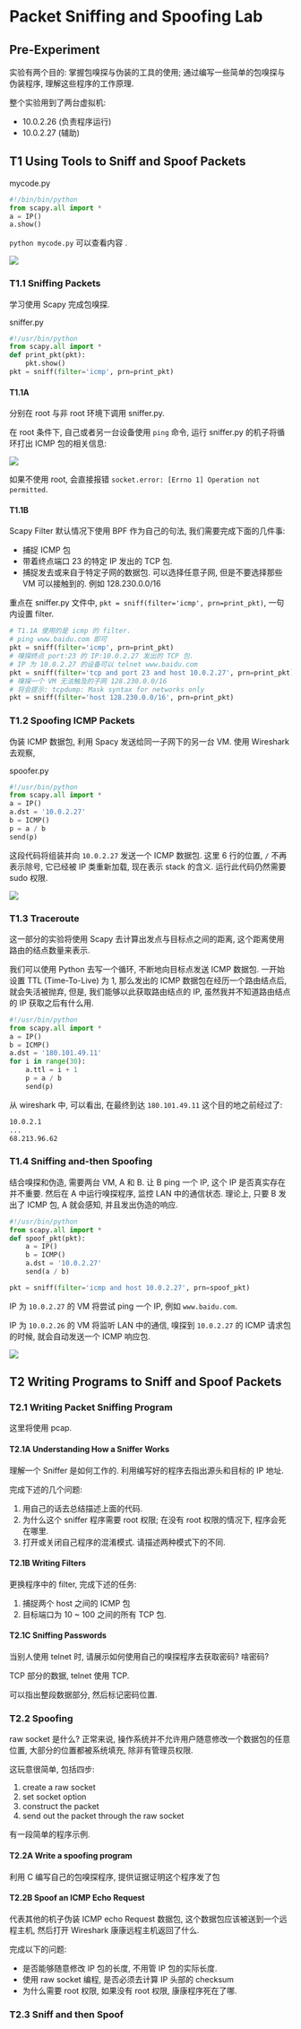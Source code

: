 # Packet Sniffing and Spoofing Lab

## Pre-Experiment

实验有两个目的: 掌握包嗅探与伪装的工具的使用; 通过编写一些简单的包嗅探与伪装程序, 理解这些程序的工作原理. 

整个实验用到了两台虚拟机: 
- 10.0.2.26 (负责程序运行)
- 10.0.2.27 (辅助)

## T1 Using Tools to Sniff and Spoof Packets

mycode.py

``` python
#!/bin/bin/python
from scapy.all import *
a = IP()
a.show()
```

`python mycode.py` 可以查看内容 .

![](/note/img/2020-03-12-09-55-21.png)

### T1.1 Sniffing Packets 

学习使用 Scapy 完成包嗅探. 

sniffer.py

``` python
#!/usr/bin/python
from scapy.all import *
def print_pkt(pkt): 
    pkt.show()
pkt = sniff(filter='icmp', prn=print_pkt)
```

<!-- `sudo python sniffer.py` -->

#### T1.1A

分别在 root 与非 root 环境下调用 sniffer.py. 

在 root 条件下, 自己或者另一台设备使用 `ping` 命令, 运行 sniffer.py 的机子将循环打出 ICMP 包的相关信息: 

![](/note/img/2020-03-12-10-02-58.png)

如果不使用 root, 会直接报错 `socket.error: [Errno 1] Operation not permitted`. 

#### T1.1B

Scapy Filter 默认情况下使用 BPF 作为自己的句法, 我们需要完成下面的几件事:

- 捕捉 ICMP 包
- 带着终点端口 23 的特定 IP 发出的 TCP 包. 
- 捕捉发去或来自于特定子网的数据包. 可以选择任意子网, 但是不要选择那些 VM 可以接触到的. 例如 128.230.0.0/16 

重点在 sniffer.py 文件中, `pkt = sniff(filter='icmp', prn=print_pkt)`, 一句内设置 filter. 

``` py
# T1.1A 使用的是 icmp 的 filter. 
# ping www.baidu.com 即可
pkt = sniff(filter='icmp', prn=print_pkt)
# 嗅探终点 port:23 的 IP:10.0.2.27 发出的 TCP 包. 
# IP 为 10.0.2.27 的设备可以 telnet www.baidu.com
pkt = sniff(filter='tcp and port 23 and host 10.0.2.27', prn=print_pkt)
# 嗅探一个 VM 无法触及的子网 128.230.0.0/16
# 将会提示: tcpdump: Mask syntax for networks only
pkt = sniff(filter='host 128.230.0.0/16', prn=print_pkt)
```

### T1.2 Spoofing ICMP Packets

伪装 ICMP 数据包, 利用 Spacy 发送给同一子网下的另一台 VM. 使用 Wireshark 去观察, 

spoofer.py

``` py
#!/usr/bin/python
from scapy.all import * 
a = IP() 
a.dst = '10.0.2.27' 
b = ICMP()  
p = a / b 
send(p)
```

这段代码将组装并向 `10.0.2.27` 发送一个 ICMP 数据包. 这里 6 行的位置, `/` 不再表示除号, 它已经被 IP 类重新加载, 现在表示 stack 的含义. 运行此代码仍然需要 sudo 权限. 

![](/note/img/2020-03-12-10-38-58.png)

### T1.3 Traceroute

这一部分的实验将使用 Scapy 去计算出发点与目标点之间的距离, 这个距离使用路由的结点数量来表示. 

我们可以使用 Python 去写一个循环, 不断地向目标点发送 ICMP 数据包. 一开始设置 TTL (Time-To-Live) 为 1, 那么发出的 ICMP 数据包在经历一个路由结点后, 就会失活被抛弃, 但是, 我们能够以此获取路由结点的 IP, 虽然我并不知道路由结点的 IP 获取之后有什么用. 

``` py
#!/usr/bin/python
from scapy.all import * 
a = IP() 
b = ICMP()  
a.dst = '180.101.49.11' 
for i in range(30):
    a.ttl = i + 1
    p = a / b 
    send(p)
```

从 wireshark 中, 可以看出, 在最终到达  `180.101.49.11` 这个目的地之前经过了: 
``` sh
10.0.2.1
...
68.213.96.62
```

<!-- ::: warning
这个实验可能有问题. 
::: -->

### T1.4 Sniffing and-then Spoofing

结合嗅探和伪造, 需要两台 VM, A 和 B. 让 B ping 一个 IP, 这个 IP 是否真实存在并不重要. 然后在 A 中运行嗅探程序, 监控 LAN 中的通信状态. 理论上, 只要 B 发出了 ICMP 包, A 就会感知, 并且发出伪造的响应. 

``` py
#!/usr/bin/python
from scapy.all import *
def spoof_pkt(pkt):
    a = IP() 
    b = ICMP()  
    a.dst = '10.0.2.27'
    send(a / b) 

pkt = sniff(filter='icmp and host 10.0.2.27', prn=spoof_pkt)
```
IP 为 `10.0.2.27` 的 VM 将尝试 ping 一个 IP, 例如 `www.baidu.com`. 

IP 为 `10.0.2.26` 的 VM 将监听 LAN 中的通信, 嗅探到 `10.0.2.27` 的 ICMP 请求包的时候, 就会自动发送一个 ICMP 响应包. 

![](/note/img/2020-03-12-11-27-48.png)

## T2 Writing Programs to Sniff and Spoof Packets

### T2.1 Writing Packet Sniffing Program

这里将使用 pcap. 

#### T2.1A Understanding How a Sniffer Works

理解一个 Sniffer 是如何工作的. 利用编写好的程序去指出源头和目标的 IP 地址. 

完成下述的几个问题: 
1. 用自己的话去总结描述上面的代码. 
1. 为什么这个 sniffer 程序需要 root 权限; 在没有 root 权限的情况下, 程序会死在哪里. 
1. 打开或关闭自己程序的混淆模式. 请描述两种模式下的不同. 

#### T2.1B Writing Filters

更换程序中的 filter, 完成下述的任务: 
1. 捕捉两个 host 之间的 ICMP 包
1. 目标端口为 10 ~ 100 之间的所有 TCP 包. 

#### T2.1C Sniffing Passwords
当别人使用 telnet 时, 请展示如何使用自己的嗅探程序去获取密码? 啥密码? 

TCP 部分的数据, telnet 使用 TCP. 

可以指出整段数据部分, 然后标记密码位置. 

### T2.2 Spoofing

raw socket 是什么? 正常来说, 操作系统并不允许用户随意修改一个数据包的任意位置, 大部分的位置都被系统填充, 除非有管理员权限. 

这玩意很简单, 包括四步: 
1. create a raw socket
2. set socket option
3. construct the packet
4. send out the packet through the raw socket

有一段简单的程序示例. 

#### T2.2A Write a spoofing program

利用 C 编写自己的包嗅探程序, 提供证据证明这个程序发了包

#### T2.2B Spoof an ICMP Echo Request

代表其他的机子伪装 ICMP echo Request 数据包, 这个数据包应该被送到一个远程主机, 然后打开 Wireshark 康康远程主机返回了什么. 

完成以下的问题:
- 是否能够随意修改 IP 包的长度, 不用管 IP 包的实际长度. 
- 使用 raw socket 编程, 是否必须去计算 IP 头部的 checksum
- 为什么需要 root 权限, 如果没有 root 权限, 康康程序死在了哪. 

### T2.3 Sniff and then Spoof


